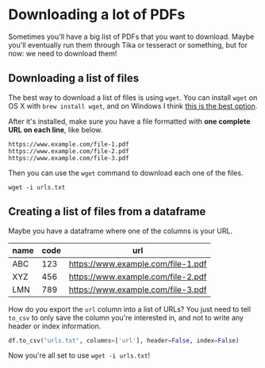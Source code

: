 # Downloading a lot of PDFs

Sometimes you'll have a big list of PDFs that you want to download. Maybe you'll eventually run them through Tika or tesseract or something, but for now: we need to download them!

## Downloading a list of files

The best way to download a list of files is using `wget`. You can install `wget` on OS X with `brew install wget`, and on Windows I think [this is the best option](https://www.jcchouinard.com/wget/#Download_Wget_on_Windows).

After it's installed, make sure you have a file formatted with **one complete URL on each line**, like below.

```
https://www.example.com/file-1.pdf
https://www.example.com/file-2.pdf
https://www.example.com/file-3.pdf
```

Then you can use the `wget` command to download each one of the files.

```
wget -i urls.txt
```

## Creating a list of files from a dataframe

Maybe you have a dataframe where one of the columns is your URL.

|name|code|url|
|---|---|---|
|ABC|123|https://www.example.com/file-1.pdf|
|XYZ|456|https://www.example.com/file-2.pdf|
|LMN|789|https://www.example.com/file-3.pdf|

How do you export the `url` column into a list of URLs? You just need to tell `to_csv` to only save the column you're interested in, and not to write any header or index information.

```python
df.to_csv("urls.txt", columns=['url'], header=False, index=False)
```

Now you're all set to use `wget -i urls.txt`!